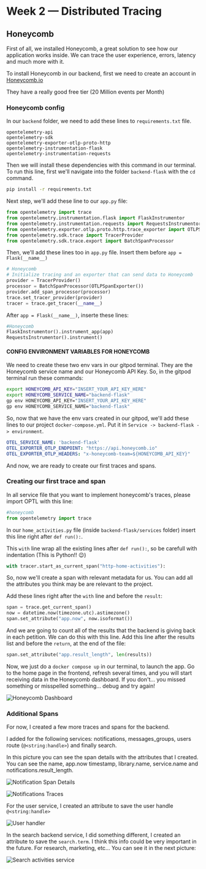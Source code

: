# Week 2 — Distributed Tracing

## Honeycomb

First of all, we installed Honeycomb, a great solution to see how our application works inside.
We can trace the user experience, errors, latency and much more with it.

To install Honeycomb in our backend, first we need to create an account in [Honeycomb.io](https://www.honeycomb.io/)

They have a really good free tier (20 Million events per Month)

### Honeycomb config

In our `backend` folder, we need to add these lines to `requirements.txt` file.

```
opentelemetry-api 
opentelemetry-sdk 
opentelemetry-exporter-otlp-proto-http 
opentelemetry-instrumentation-flask 
opentelemetry-instrumentation-requests
```

Then we will install these dependencies with this command in our terminal. To run this line, first we'll navigate into the folder `backend-flask` with the `cd` command.

```bash
pip install -r requirements.txt
```

Next step, we'll add these line to our `app.py` file:

```py
from opentelemetry import trace
from opentelemetry.instrumentation.flask import FlaskInstrumentor
from opentelemetry.instrumentation.requests import RequestsInstrumentor
from opentelemetry.exporter.otlp.proto.http.trace_exporter import OTLPSpanExporter
from opentelemetry.sdk.trace import TracerProvider
from opentelemetry.sdk.trace.export import BatchSpanProcessor
```

Then, we'll add these lines too in `app.py` file. Insert them before `app = Flask(__name__)`

```py
# Honeycomb
# Initialize tracing and an exporter that can send data to Honeycomb
provider = TracerProvider()
processor = BatchSpanProcessor(OTLPSpanExporter())
provider.add_span_processor(processor)
trace.set_tracer_provider(provider)
tracer = trace.get_tracer(__name__)
```

After `app = Flask(__name__)`, inserte these lines:
```py
#Honeycomb
FlaskInstrumentor().instrument_app(app)
RequestsInstrumentor().instrument()
```

#### CONFIG ENVIRONMENT VARIABLES FOR HONEYCOMB

We need to create these two env vars in our gitpod terminal. They are the Honeycomb service name and our Honeycomb API Key. So, in the gitpod terminal run these commands:

```bash
export HONEYCOMB_API_KEY="INSERT_YOUR_API_KEY_HERE"
export HONEYCOMB_SERVICE_NAME="backend-flask"
gp env HONEYCOMB_API_KEY="INSERT_YOUR_API_KEY_HERE"
gp env HONEYCOMB_SERVICE_NAME="backend-flask"
```

So, now that we have the env vars created in our gitpod, we'll add these lines to our project `docker-compose.yml`. Put it in `Service -> backend-flask -> environment`.

```yml
OTEL_SERVICE_NAME: 'backend-flask'
OTEL_EXPORTER_OTLP_ENDPOINT: "https://api.honeycomb.io"
OTEL_EXPORTER_OTLP_HEADERS: "x-honeycomb-team=${HONEYCOMB_API_KEY}"
```

And now, we are ready to create our first traces and spans.

### Creating our first trace and span

In all service file that you want to implement honeycomb's traces, please import OPTL with this line:

```py
#honeycomb
from opentelemetry import trace
```

In our `home_activities.py` file (inside `backend-flask/services` folder) insert this line right after `def run():`.

This `with` line wrap all the existing lines after `def run():`, so be carefull with indentation (This is Python!! 😉)

```py
with tracer.start_as_current_span("http-home-activities"):
```

So, now we'll create a span with relevant metadata for us. You can add all the attributes you think may be are relevant to the project.

Add these lines right after the `with` line and before the `result`:

```py
span = trace.get_current_span()
now = datetime.now(timezone.utc).astimezone()
span.set_attribute("app.now", now.isoformat())
```

And we are going to count all of the results that the backend is giving back in each petition. We can do this with this line. Add this line after the results list and before the `return`, at the end of the file:

```py
span.set_attribute("app.result_length", len(results))
```

Now, we just do a `docker compose up` in our terminal, to launch the app. Go to the home page in the frontend, refresh several times, and you will start receiving data in the Honeycomb dashboard. If you don't... you missed something or misspelled something... debug and try again!

![Honeycomb Dashboard](./assets/week-2-honeycomb-receiving-data-ok.png)

### Additional Spans

For now, I created a few more traces and spans for the backend.

I added for the following services: notifications, messages_groups, users route (`@<string:handle>`) and finally search.

In this picture you can see the span details with the attributes that I created. You can see the name, app.now timestamp, library.name, service.name and notifications.result_length.

![Notification Span Details](./assets/week-2-honeycomb-spans-detail-ok.png)

![Notifications Traces](./assets/week-2-honeycomb-trace-detail-ok.png)

For the user service, I created an attribute to save the user handle `@<string:handle>`

![User handler](./assets/week-2-honeycomb-user-handler.png)

In the search backend service, I did something different, I created an attribute to save the `search.term`. I think this info could be very important in the future. For research, marketing, etc... You can see it in the next picture:

![Search activities service](./assets/week-2-honeycomb-trace-and-spans-search-activities-ok.png)


